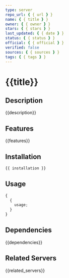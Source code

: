 ```yaml
---
type: server
repo_url: { { url } }
name: { { title } }
owner: { { owner } }
stars: { { stars } }
last_updated: { { date } }
status: { { status } }
official: { { official } }
verified: false
sources: { { sources } }
tags: { { tags } }
---
```


# {{title}}

## Description

{{description}}

## Features

{{features}}

## Installation

```bash
{{ installation }}
```

## Usage

```javascript
{
  {
    usage;
  }
}
```

## Dependencies

{{dependencies}}

## Related Servers

{{related_servers}}
